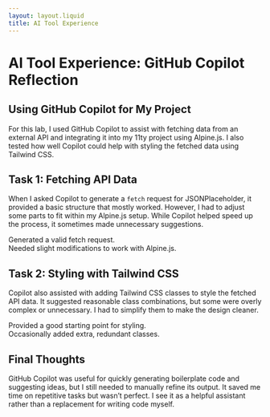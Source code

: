 ```yaml
---
layout: layout.liquid
title: AI Tool Experience
---
```


# AI Tool Experience: GitHub Copilot Reflection

## Using GitHub Copilot for My Project
For this lab, I used GitHub Copilot to assist with fetching data from an external API and integrating it into my 11ty project using Alpine.js. I also tested how well Copilot could help with styling the fetched data using Tailwind CSS.

## Task 1: Fetching API Data
When I asked Copilot to generate a `fetch` request for JSONPlaceholder, it provided a basic structure that mostly worked. However, I had to adjust some parts to fit within my Alpine.js setup. While Copilot helped speed up the process, it sometimes made unnecessary suggestions.

Generated a valid fetch request.  
Needed slight modifications to work with Alpine.js.

## Task 2: Styling with Tailwind CSS
Copilot also assisted with adding Tailwind CSS classes to style the fetched API data. It suggested reasonable class combinations, but some were overly complex or unnecessary. I had to simplify them to make the design cleaner.

Provided a good starting point for styling.  
Occasionally added extra, redundant classes.

## Final Thoughts
GitHub Copilot was useful for quickly generating boilerplate code and suggesting ideas, but I still needed to manually refine its output. It saved me time on repetitive tasks but wasn’t perfect. I see it as a helpful assistant rather than a replacement for writing code myself.
